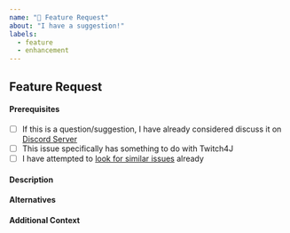 ```yaml
---
name: "🚀 Feature Request"
about: "I have a suggestion!"
labels:
  - feature
  - enhancement
---
```


## Feature Request

#### Prerequisites	

* [ ] If this is a question/suggestion, I have already considered discuss it on [Discord Server](https://discord.gg/FQ5vgW3)
* [ ] This issue specifically has something to do with Twitch4J	
* [ ] I have attempted to [look for similar issues](https://github.com/twitch4j/twitch4j/issues) already

#### Description
<!-- A clear and concise description of the feature/enhancement. Ex. I have an issue when [...] -->

#### Alternatives
<!-- A clear and concise description of any alternative solutions or features you've considered. -->

#### Additional Context

<!-- Teachability, Documentation, Adoption, Migration Strategy -->
